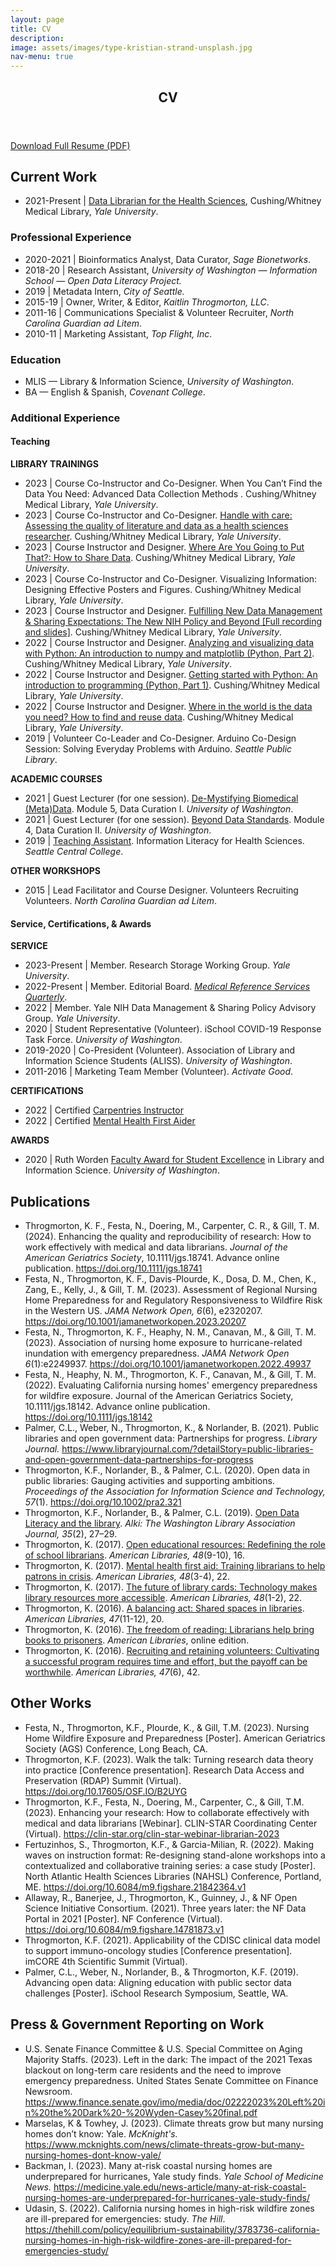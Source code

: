 ```yaml
---
layout: page
title: CV
description: 
image: assets/images/type-kristian-strand-unsplash.jpg 
nav-menu: true
---
```


<!-- Main -->
<div id="main" class="alt">

<!-- Header -->
<section id="one">
	<div class="inner">
		<header class="major">
			<h1>CV</h1>
		</header>	

<!-- One -->
<p><a href="https://www.kaitlinthrogmorton.com/assets/docs/Resume_KaitlinThrogmorton_2022.pdf" target="_blank" class="button icon fa-download">Download Full Resume (PDF)</a></p>

<h2 id="content">Current Work</h2>
		<ul>
			<li>2021-Present | <a href="https://library.medicine.yale.edu/about/staff/kaitlin-throgmorton" target="_blank">Data Librarian for the Health Sciences</a>, Cushing/Whitney Medical Library, <i>Yale University</i>.</li>
		</ul>

<div class="row">
	<div class="6u 12u$(small)">
		<h3>Professional Experience</h3>
		<ul>
			<li>2020-2021 | Bioinformatics Analyst, Data Curator, <i>Sage Bionetworks</i>.</li>	
			<li>2018-20 | Research Assistant, <i>University of Washington — Information School — Open Data Literacy Project.</i></li>	
			<li>2019 | Metadata Intern, <i>City of Seattle.</i></li>
			<li>2015-19 | Owner, Writer, & Editor, <i>Kaitlin Throgmorton, LLC</i>.</li>
			<li>2011-16 | Communications Specialist & Volunteer Recruiter, <i>North Carolina Guardian ad Litem</i>.</li>
			<li>2010-11 | Marketing Assistant, <i>Top Flight, Inc</i>.</li>
		</ul>
	</div>
	<div class="6u 12u$(small)">
		<h3>Education</h3>
		<ul>
			<li>MLIS — Library & Information Science, <i>University of Washington</i>.</li>
    		        <li>BA — English & Spanish, <i>Covenant College</i>.</li>
		</ul>
	</div>
</div>
		
<!-- More Experience Section -->
<h3 id="content">Additional Experience</h3>
<div class="row">
	<div class="6u 12u$(small)">
		<h4>Teaching</h4>
		<strong>LIBRARY TRAININGS</strong>
		<ul>
			<li>2023 | Course Co-Instructor and Co-Designer. When You Can’t Find the Data You Need: Advanced Data Collection Methods . Cushing/Whitney Medical Library, <i>Yale University</i>.</li>
			<li>2023 | Course Co-Instructor and Co-Designer. <a href="https://schedule.yale.edu/event/10084624" target="_blank">Handle with care: Assessing the quality of literature and data as a health sciences researcher</a>. Cushing/Whitney Medical Library, <i>Yale University</i>.</li>
			<li>2023 | Course Instructor and Designer. <a href="https://schedule.yale.edu/event/10084624" target="_blank">Where Are You Going to Put That?: How to Share Data</a>. Cushing/Whitney Medical Library, <i>Yale University</i>.</li>
			<li>2023 | Course Co-Instructor and Co-Designer. Visualizing Information: Designing Effective Posters and Figures. Cushing/Whitney Medical Library, <i>Yale University</i>.</li>
			<li>2023 | Course Instructor and Designer. <a href="https://schedule.yale.edu/event/10084624" target="_blank">Fulfilling New Data Management & Sharing Expectations: The New NIH Policy and Beyond [Full recording and slides]</a>. Cushing/Whitney Medical Library, <i>Yale University</i>.</li>
			<li>2022 | Course Instructor and Designer. <a href="https://schedule.yale.edu/event/9721060" target="_blank"> Analyzing and visualizing data with Python: An introduction to numpy and matplotlib (Python, Part 2)</a>. Cushing/Whitney Medical Library, <i>Yale University</i>.</li>
			<li>2022 | Course Instructor and Designer. <a href="https://schedule.yale.edu/event/9209600" target="_blank">Getting started with Python: An introduction to programming (Python, Part 1)</a>. Cushing/Whitney Medical Library, <i>Yale University</i>.</li>
			<li>2022 | Course Instructor and Designer. <a href="https://schedule.yale.edu/event/9346178" target="_blank">Where in the world is the data you need? How to find and reuse data</a>. Cushing/Whitney Medical Library, <i>Yale University</i>.</li>
			<li>2019 | Volunteer Co-Leader and Co-Designer. Arduino Co-Design Session: Solving Everyday Problems with Arduino. <i>Seattle Public Library</i>.</li>
		</ul>
		<strong>ACADEMIC COURSES</strong>
		<ul>
			<li>2021 | Guest Lecturer (for one session). <a href="https://github.com/kthrog/LIS-545-guest-lecture" target="_blank">De-Mystifying Biomedical (Meta)Data</a>. Module 5, Data Curation I. <i>University of Washington</i>.</li> 
			<li>2021 | Guest Lecturer (for one session). <a href="https://github.com/kthrog/LIS-546-guest-lecture" target="_blank">Beyond Data Standards</a>. Module 4, Data Curation II. <i>University of Washington</i>.</li> 
			<li>2019 | <a href="https://github.com/kthrog/DFW-TA" target="_blank">Teaching Assistant</a>. Information Literacy for Health Sciences. <i>Seattle Central College</i>.</li>
		</ul>
		<strong>OTHER WORKSHOPS</strong>
		<ul>
			<li>2015 | Lead Facilitator and Course Designer. Volunteers Recruiting Volunteers. <i>North Carolina Guardian ad Litem</i>.</li>
		</ul>
	</div>
	<div class="6u 12u$(small)">
		<h4>Service, Certifications, & Awards</h4>
		<strong>SERVICE</strong>
		<ul>
			<li>2023-Present | Member. Research Storage Working Group. <i>Yale University</i>.</li>
			<li>2022-Present | Member. Editorial Board. <i><a href="https://www.tandfonline.com/action/journalInformation?show=editorialBoard&journalCode=wmrs20" target="_blank">Medical Reference Services Quarterly</a></i>.</li>
			<li>2022 | Member. Yale NIH Data Management & Sharing Policy Advisory Group. <i>Yale University</i>.</li>
			<li>2020 | Student Representative (Volunteer). iSchool COVID-19 Response Task Force. <i>University of Washington</i>.</li>
			<li>2019-2020 | Co-President (Volunteer). Association of Library and Information Science Students (ALISS). <i>University of Washington</i>.</li>
			<li>2011-2016 | Marketing Team Member (Volunteer). <i>Activate Good</i>.</li>
		</ul>
		<strong>CERTIFICATIONS</strong>
		<ul>
			<li>2022 | Certified <a href="https://carpentries.org/instructors/" target="_blank">Carpentries Instructor</a></li>
			<li>2022 | Certified <a href="https://www.mentalhealthfirstaid.org/populatifocused-modules/adults/" target="_blank">Mental Health First Aider</a></li>
		</ul>
		<strong>AWARDS</strong>
		<ul>
			<li>2020 | Ruth Worden <a href="https://ischool.uw.edu/news/2020/06/convocation-20-spotlights-resilience-ischools-class-2020" target="_blank">Faculty Award for Student Excellence</a> in Library and Information Science. <i>University of Washington</i>.</li>
		</ul>
	</div>
</div>
		
<!-- Two -->
<h2 id="content">Publications</h2>
<p>
	<ul>
	<li>Throgmorton, K. F., Festa, N., Doering, M., Carpenter, C. R., & Gill, T. M. (2024). Enhancing the quality and reproducibility of research: How to work effectively with medical and data librarians. <i>Journal of the American Geriatrics Society</i>, 10.1111/jgs.18741. Advance online publication. <a href="https://doi.org/10.1111/jgs.18741" target="_blank">https://doi.org/10.1111/jgs.18741</a></li>
	<li>Festa, N., Throgmorton, K. F., Davis-Plourde, K., Dosa, D. M., Chen, K., Zang, E., Kelly, J., & Gill, T. M. (2023). Assessment of Regional Nursing Home Preparedness for and Regulatory Responsiveness to Wildfire Risk in the Western US. <i>JAMA Network Open, 6</i>(6), e2320207. <a href="https://doi.org/10.1001/jamanetworkopen.2023.20207" target="_blank">https://doi.org/10.1001/jamanetworkopen.2023.20207</a></li>
	<li>Festa, N., Throgmorton, K. F., Heaphy, N. M., Canavan, M., & Gill, T. M. (2023). Association of nursing home exposure to hurricane-related inundation with emergency preparedness. <i>JAMA Network Open 6</i>(1):e2249937. <a href="https://doi.org/10.1001/jamanetworkopen.2022.49937" target="_blank">https://doi.org/10.1001/jamanetworkopen.2022.49937</a></li>
	<li>Festa, N., Heaphy, N. M., Throgmorton, K. F., Canavan, M., & Gill, T. M. (2022). Evaluating California nursing homes' emergency preparedness for wildfire exposure. Journal of the American Geriatrics Society, 10.1111/jgs.18142. Advance online publication. <a href="https://doi.org/10.1111/jgs.18142" target="blank">https://doi.org/10.1111/jgs.18142</a></li>
	<li>Palmer, C.L., Weber, N., Throgmorton, K., & Norlander, B. (2021). Public libraries and open government data: Partnerships for progress. <i>Library Journal.</i> <a href="https://www.libraryjournal.com/?detailStory=public-libraries-and-open-government-data-partnerships-for-progress" target="_blank">https://www.libraryjournal.com/?detailStory=public-libraries-and-open-government-data-partnerships-for-progress</a></li>
	<li>Throgmorton, K.F., Norlander, B., & Palmer, C.L. (2020). Open data in public libraries: Gauging activities and supporting ambitions. <i>Proceedings of the Association for Information Science and Technology, 57</i>(1). <a href="https://doi.org/10.1002/pra2.321" target="_blank">https://doi.org/10.1002/pra2.321</a></li> 
	<li>Throgmorton, K.F., Norlander, B., & Palmer, C.L. (2019). <a href="https://wala.memberclicks.net/assets/Alki/Alki_July_2019_FINAL.pdf" target="_blank">Open Data Literacy and the library</a>. <i>Alki: The Washington Library Association Journal, 35</i>(2), 27–29.</li>
	<li>Throgmorton, K. (2017). <a href="https://americanlibrariesmagazine.org/2017/09/01/open-educational-resources/" target="_blank">Open educational resources: Redefining the role of school librarians</a>. <i>American Libraries, 48</i>(9-10), 16.</li>
	<li>Throgmorton, K. (2017). <a href="https://americanlibrariesmagazine.org/2017/03/01/mental-health-first-aid/" target="_blank">Mental health first aid: Training librarians to help patrons in crisis</a>. <i>American Libraries, 48</i>(3-4), 22.</li>
	<li>Throgmorton, K. (2017). <a href="https://americanlibrariesmagazine.org/2017/01/03/future-library-cards/" target="_blank">The future of library cards: Technology makes library resources more accessible</a>. <i>American Libraries, 48</i>(1-2), 22.</li>
	<li>Throgmorton, K. (2016). <a href="https://americanlibrariesmagazine.org/2016/11/01/balancing-act-shared-spaces-libraries/" target="_blank">A balancing act: Shared spaces in libraries</a>. <i>American Libraries, 47</i>(11-12), 20.</li>
	<li>Throgmorton, K. (2016). <a href="https://americanlibrariesmagazine.org/2016/10/31/freedom-of-reading-books-to-prisoners/" target="_blank">The freedom of reading: Librarians help bring books to prisoners</a>. <i>American Libraries</i>, online edition.</li>	
	<li>Throgmorton, K. (2016). <a href="https://americanlibrariesmagazine.org/2016/05/31/recruiting-retaining-library-volunteers/" target="_blank">Recruiting and retaining volunteers: Cultivating a successful program requires time and effort, but the payoff can be worthwhile</a>. <i>American Libraries, 47</i>(6), 42.</li>
	</ul>
		
		
<h2 id="content">Other Works</h2>
<p>
	<ul>
	<li>Festa, N., Throgmorton, K.F., Plourde, K., & Gill, T.M. (2023). Nursing Home Wildfire Exposure and Preparedness [Poster]. American Geriatrics Society (AGS) Conference, Long Beach, CA.</li>
	<li>Throgmorton, K.F. (2023). Walk the talk: Turning research data theory into practice [Conference presentation]. Research Data Access and Preservation (RDAP) Summit (Virtual). <a href="https://doi.org/10.17605/OSF.IO/B2UYG" target="_blank">https://doi.org/10.17605/OSF.IO/B2UYG</a></li>
	<li>Throgmorton, K.F., Festa, N., Doering, M., Carpenter, C., & Gill, T.M. (2023). Enhancing your research: How to collaborate effectively with medical and data librarians [Webinar]. CLIN-STAR Coordinating Center (Virtual). <a href="https://clin-star.org/clin-star-webinar-librarian-2023" target="_blank">https://clin-star.org/clin-star-webinar-librarian-2023</a></li>
	<li>Fertuzinhos, S., Throgmorton, K.F., & Garcia-Milian, R. (2022). Making waves on instruction format: Re-designing stand-alone workshops into a contextualized and collaborative training series: a case study [Poster]. North Atlantic Health Sciences Libraries (NAHSL) Conference, Portland, ME. <a href="https://doi.org/10.6084/m9.figshare.21842364.v1" target="_blank">https://doi.org/10.6084/m9.figshare.21842364.v1</a></li>
	<li>Allaway, R., Banerjee, J., Throgmorton, K., Guinney, J., & NF Open Science Initiative Consortium. (2021). Three years later: the NF Data Portal in 2021 [Poster]. NF Conference (Virtual). <a href="https://doi.org/10.6084/m9.figshare.14781873.v1" target="_blank">https://doi.org/10.6084/m9.figshare.14781873.v1</a></li>
	<li>Throgmorton, K.F. (2021). Applicability of the CDISC clinical data model to support immuno-oncology studies [Conference presentation]. imCORE 4th Scientific Summit (Virtual).</li>
	<li>Palmer, C.L., Weber, N., Norlander, B., & Throgmorton, K.F. (2019). Advancing open data: Aligning education with public sector data challenges [Poster]. iSchool Research Symposium, Seattle, WA.</li>
	</ul>

  
<h2 id="content">Press & Government Reporting on Work</h2>
<p>
	<ul>
	<li>U.S. Senate Finance Committee & U.S. Special Committee on Aging Majority Staffs. (2023). Left in the dark: The impact of the 2021 Texas blackout on long-term care residents and the need to improve emergency preparedness. United States Senate Committee on Finance Newsroom. <a href="https://www.finance.senate.gov/imo/media/doc/02222023%20Left%20in%20the%20Dark%20-%20Wyden-Casey%20final.pdf" target="_blank">https://www.finance.senate.gov/imo/media/doc/02222023%20Left%20in%20the%20Dark%20-%20Wyden-Casey%20final.pdf</a></li>
	<li>Marselas, K & Towhey, J. (2023).  Climate threats grow but many nursing homes don’t know: Yale. <i>McKnight's.</i> <a href="https://www.mcknights.com/news/climate-threats-grow-but-many-nursing-homes-dont-know-yale/" target="_blank">https://www.mcknights.com/news/climate-threats-grow-but-many-nursing-homes-dont-know-yale/</a></li>
	<li>Backman, I. (2023). Many at-risk coastal nursing homes are underprepared for hurricanes, Yale study finds. <i>Yale School of Medicine News.</i> <a href="https://medicine.yale.edu/news-article/many-at-risk-coastal-nursing-homes-are-underprepared-for-hurricanes-yale-study-finds/" target="_blank">https://medicine.yale.edu/news-article/many-at-risk-coastal-nursing-homes-are-underprepared-for-hurricanes-yale-study-finds/</a></li>
	<li>Udasin, S. (2022). California nursing homes in high-risk wildfire zones are ill-prepared for emergencies: study. <i>The Hill</i>. <a href="https://thehill.com/policy/equilibrium-sustainability/3783736-california-nursing-homes-in-high-risk-wildfire-zones-are-ill-prepared-for-emergencies-study/" target="_blank">https://thehill.com/policy/equilibrium-sustainability/3783736-california-nursing-homes-in-high-risk-wildfire-zones-are-ill-prepared-for-emergencies-study/</a></li>
	</ul>
